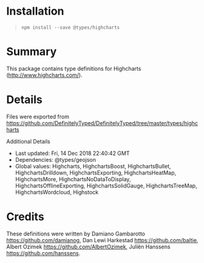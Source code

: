 # Installation
> `npm install --save @types/highcharts`

# Summary
This package contains type definitions for Highcharts (http://www.highcharts.com/).

# Details
Files were exported from https://github.com/DefinitelyTyped/DefinitelyTyped/tree/master/types/highcharts

Additional Details
 * Last updated: Fri, 14 Dec 2018 22:40:42 GMT
 * Dependencies: @types/geojson
 * Global values: Highcharts, HighchartsBoost, HighchartsBullet, HighchartsDrilldown, HighchartsExporting, HighchartsHeatMap, HighchartsMore, HighchartsNoDataToDisplay, HighchartsOfflineExporting, HighchartsSolidGauge, HighchartsTreeMap, HighchartsWordcloud, Highstock

# Credits
These definitions were written by Damiano Gambarotto <https://github.com/damianog>, Dan Lewi Harkestad <https://github.com/baltie>, Albert Ozimek <https://github.com/AlbertOzimek>, Juliën Hanssens <https://github.com/hanssens>.
